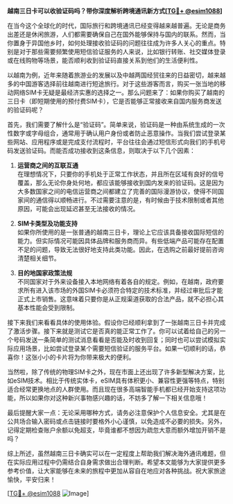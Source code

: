 **越南三日卡可以收验证码吗？带你深度解析跨境通讯新方式[[TG💪+ @esim1088](https://t.me/s/esim1088)]**

在当今这个全球化的时代，国际旅行和跨境通讯已经变得越来越普遍。无论是商务出差还是休闲旅游，人们都需要确保自己在国外能够保持与国内的联系。然而，当你置身于异国他乡时，如何处理接收验证码的问题往往成为许多人关心的重点。特别是对于那些需要频繁使用短信验证服务的人来说，比如银行转账、社交媒体登录或在线购物等场景，能否顺利收到验证码直接关系到他们的生活便利性。

以越南为例，近年来随着旅游业的发展以及中越两国经贸往来的日益密切，越来越多的中国游客选择前往越南进行短途旅行。对于这些游客而言，购买一张当地的移动网络SIM卡无疑是最经济实惠的选择之一。那么问题来了：如果你购买了越南的三日卡（即短期使用的预付费SIM卡），它是否能够正常接收来自国内服务商发送的验证码呢？

首先，我们需要了解什么是“验证码”。简单来说，验证码是一种由系统生成的一次性数字或字母组合，通常用于确认用户身份或者防止恶意操作。当我们尝试登录某些网站、应用程序或是完成支付流程时，平台往往会通过短信形式向我们的手机号码发送验证码。而能否成功接收到这条信息，则取决于以下几个因素：

1. **运营商之间的互联互通**  
   在理想情况下，只要你的手机处于正常工作状态，并且所在区域有良好的信号覆盖，那么无论你身处何地，都应该能够接收到国内发来的验证码。这是因为大多数国家之间的电信运营商之间都建立了完善的国际漫游协议，使得不同国家间的通信得以顺畅进行。不过需要注意的是，有时候由于技术限制或者其他原因，可能会出现延迟甚至无法接收的情况。

2. **SIM卡类型及功能支持**  
   如果你所使用的是一张普通的越南三日卡，理论上它应该具备接收国际短信的能力。但实际情况可能因具体品牌和服务商而异。有些低端产品可能存在配置不足的问题，导致无法很好地支持此类功能。因此，在选购之前最好提前咨询清楚相关细节。

3. **目的地国家政策法规**  
   不同国家对于外来设备接入本地网络有着各自的规定。例如，在越南，政府要求所有进入该市场的外国SIM卡必须符合特定的技术标准，并经过审批后才能正式上市销售。这意味着只要你是从正规渠道获取的合法产品，就不必担心其基本性能会受到限制。

接下来我们来看看具体的使用体验。假设你已经顺利拿到了一张越南三日卡并完成了激活步骤。接下来就是测试它是否真的能正常工作了。你可以试着给自己的另一个号码发送一条简单的测试消息看看是否能及时收到回复；同时也可以尝试模拟实际应用场景，比如尝试登录某个需要短信验证的服务平台。如果一切顺利的话，恭喜你！这张小小的卡片将为你带来极大的便利。

当然啦，除了传统的物理SIM卡之外，现在市面上还出现了许多新型解决方案，比如eSIM技术。相比于传统实体卡，eSIM具有体积更小、兼容性更强等特点，特别适合经常更换地点的人群使用。而且现在很多高端智能手机都已经开始支持这项功能，所以如果你对这种新兴事物感兴趣的话，不妨多了解一下相关信息哦！

最后提醒大家一点：无论采用哪种方式，请务必注意保护个人信息安全。尤其是在公共场合输入密码或点击链接时要格外小心谨慎，以免造成不必要的损失。另外，记得定期检查账户余额以免超支，毕竟谁都不想因为疏忽大意而额外增加开销不是吗？

综上所述，虽然越南三日卡确实可以在一定程度上帮助我们解决海外通讯难题，但在实际应用过程中仍需结合自身需求做出合理判断。希望本文能够为大家提供更多参考价值，让大家能够在未来的旅程中更加从容自在地应对各种挑战。祝大家旅途愉快，平安归来！

[[TG💪+ @esim1088](https://t.me/s/esim1088) ![Image](https://i.postimg.cc/4NQfJmqS/Snipaste-2025-05-13-00-14-12.png)]